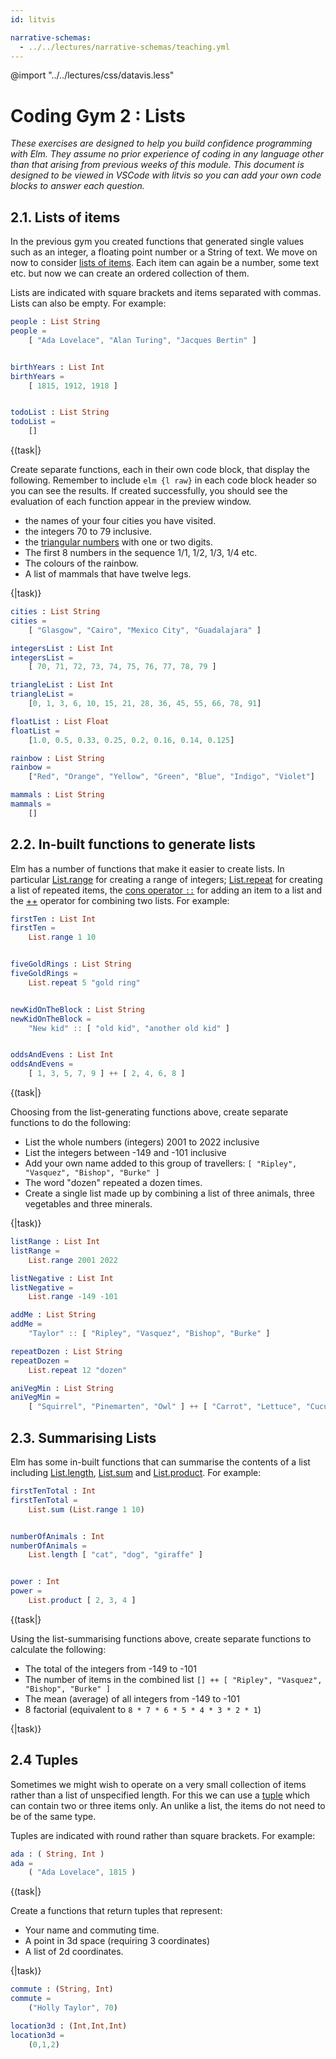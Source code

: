 ```yaml
---
id: litvis

narrative-schemas:
  - ../../lectures/narrative-schemas/teaching.yml
---
```


@import "../../lectures/css/datavis.less"

<!-- Everything above this line should probably be left untouched. -->

# Coding Gym 2 : Lists

_These exercises are designed to help you build confidence programming with Elm. They assume no prior experience of coding in any language other than that arising from previous weeks of this module. This document is designed to be viewed in VSCode with litvis so you can add your own code blocks to answer each question._

## 2.1. Lists of items

In the previous gym you created functions that generated single values such as an integer, a floating point number or a String of text. We move on now to consider [lists of items](https://package.elm-lang.org/packages/elm/core/latest/List). Each item can again be a number, some text etc. but now we can create an ordered collection of them.

Lists are indicated with square brackets and items separated with commas. Lists can also be empty. For example:

```elm {l}
people : List String
people =
    [ "Ada Lovelace", "Alan Turing", "Jacques Bertin" ]


birthYears : List Int
birthYears =
    [ 1815, 1912, 1918 ]


todoList : List String
todoList =
    []
```

{(task|}

Create separate functions, each in their own code block, that display the following. Remember to include `elm {l raw}` in each code block header so you can see the results. If created successfully, you should see the evaluation of each function appear in the preview window.

- the names of your four cities you have visited.
- the integers 70 to 79 inclusive.
- the [triangular numbers](https://en.wikipedia.org/wiki/Triangular_number) with one or two digits.
- The first 8 numbers in the sequence 1/1, 1/2, 1/3, 1/4 etc.
- The colours of the rainbow.
- A list of mammals that have twelve legs.

{|task)}

```elm {l raw}
cities : List String
cities =
    [ "Glasgow", "Cairo", "Mexico City", "Guadalajara" ]

integersList : List Int
integersList =
    [ 70, 71, 72, 73, 74, 75, 76, 77, 78, 79 ]

triangleList : List Int
triangleList =
    [0, 1, 3, 6, 10, 15, 21, 28, 36, 45, 55, 66, 78, 91]

floatList : List Float
floatList =
    [1.0, 0.5, 0.33, 0.25, 0.2, 0.16, 0.14, 0.125]

rainbow : List String
rainbow =
    ["Red", "Orange", "Yellow", "Green", "Blue", "Indigo", "Violet"]

mammals : List String
mammals =
    []

```

## 2.2. In-built functions to generate lists

Elm has a number of functions that make it easier to create lists. In particular [List.range](https://package.elm-lang.org/packages/elm/core/latest/List#range) for creating a range of integers; [List.repeat](https://package.elm-lang.org/packages/elm/core/latest/List#repeat) for creating a list of repeated items, the [cons operator `::`](<https://package.elm-lang.org/packages/elm/core/latest/List#(::)>) for adding an item to a list and the [++](https://package.elm-lang.org/packages/elm/core/latest/Basics#++) operator for combining two lists. For example:

```elm {l raw}
firstTen : List Int
firstTen =
    List.range 1 10


fiveGoldRings : List String
fiveGoldRings =
    List.repeat 5 "gold ring"


newKidOnTheBlock : List String
newKidOnTheBlock =
    "New kid" :: [ "old kid", "another old kid" ]


oddsAndEvens : List Int
oddsAndEvens =
    [ 1, 3, 5, 7, 9 ] ++ [ 2, 4, 6, 8 ]
```

{(task|}

Choosing from the list-generating functions above, create separate functions to do the following:

- List the whole numbers (integers) 2001 to 2022 inclusive
- List the integers between -149 and -101 inclusive
- Add your own name added to this group of travellers: `[ "Ripley", "Vasquez", "Bishop", "Burke" ]`
- The word "dozen" repeated a dozen times.
- Create a single list made up by combining a list of three animals, three vegetables and three minerals.

{|task)}

```elm { l raw}
listRange : List Int
listRange =
    List.range 2001 2022

listNegative : List Int
listNegative =
    List.range -149 -101

addMe : List String
addMe =
    "Taylor" :: [ "Ripley", "Vasquez", "Bishop", "Burke" ]

repeatDozen : List String
repeatDozen =
    List.repeat 12 "dozen"

aniVegMin : List String
aniVegMin =
    [ "Squirrel", "Pinemarten", "Owl" ] ++ [ "Carrot", "Lettuce", "Cucumber" ] ++ [ "Calcium", "Potassium", "Sulfur" ]

```

## 2.3. Summarising Lists

Elm has some in-built functions that can summarise the contents of a list including [List.length](https://package.elm-lang.org/packages/elm/core/latest/List#length), [List.sum](https://package.elm-lang.org/packages/elm/core/latest/List#sum) and [List.product](https://package.elm-lang.org/packages/elm/core/latest/List#product). For example:

```elm {l raw}
firstTenTotal : Int
firstTenTotal =
    List.sum (List.range 1 10)


numberOfAnimals : Int
numberOfAnimals =
    List.length [ "cat", "dog", "giraffe" ]


power : Int
power =
    List.product [ 2, 3, 4 ]
```

{(task|}

Using the list-summarising functions above, create separate functions to calculate the following:

- The total of the integers from -149 to -101
- The number of items in the combined list `[] ++ [ "Ripley", "Vasquez", "Bishop", "Burke" ]`
- The mean (average) of all integers from -149 to -101
- 8 factorial (equivalent to `8 * 7 * 6 * 5 * 4 * 3 * 2 * 1`)

{|task)}

## 2.4 Tuples

Sometimes we might wish to operate on a very small collection of items rather than a list of unspecified length. For this we can use a [tuple](https://package.elm-lang.org/packages/elm/core/latest/Tuple) which can contain two or three items only. An unlike a list, the items do not need to be of the same type.

Tuples are indicated with round rather than square brackets. For example:

```elm {l r}
ada : ( String, Int )
ada =
    ( "Ada Lovelace", 1815 )
```

{(task|}

Create a functions that return tuples that represent:

- Your name and commuting time.
- A point in 3d space (requiring 3 coordinates)
- A list of 2d coordinates.

{|task)}

```elm {raw}
commute : (String, Int)
commute =
    ("Holly Taylor", 70)
```

```elm {raw}
location3d : (Int,Int,Int)
location3d =
    (0,1,2)
```
